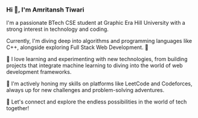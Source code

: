 ### Hi 👋, I'm Amritansh Tiwari
I'm a passionate BTech CSE student at Graphic Era Hill University with a strong interest in technology and coding.

Currently, I'm diving deep into algorithms and programming languages like C++, alongside exploring Full Stack Web Development. 🚀

🌱 I love learning and experimenting with new technologies, from building projects that integrate machine learning to diving into the world of web development frameworks.

🔭 I'm actively honing my skills on platforms like LeetCode and Codeforces, always up for new challenges and problem-solving adventures.

💬 Let's connect and explore the endless possibilities in the world of tech together!
<!--
**amritanshtiwari108/amritanshtiwari108** is a ✨ _special_ ✨ repository because its `README.md` (this file) appears on your GitHub profile.

Here are some ideas to get you started:

- 🔭 I’m currently working on ...
- 🌱 I’m currently learning ...
- 👯 I’m looking to collaborate on ...
- 🤔 I’m looking for help with ...
- 💬 Ask me about ...
- 📫 How to reach me: ...
- 😄 Pronouns: ...
- ⚡ Fun fact: ...
-->
